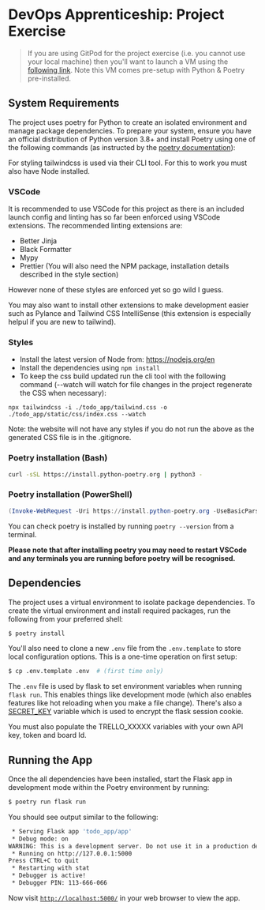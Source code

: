 # DevOps Apprenticeship: Project Exercise

> If you are using GitPod for the project exercise (i.e. you cannot use your local machine) then you'll want to launch a VM using the [following link](https://gitpod.io/#https://github.com/CorndelWithSoftwire/DevOps-Course-Starter). Note this VM comes pre-setup with Python & Poetry pre-installed.

## System Requirements

The project uses poetry for Python to create an isolated environment and manage package dependencies. To prepare your system, ensure you have an official distribution of Python version 3.8+ and install Poetry using one of the following commands (as instructed by the [poetry documentation](https://python-poetry.org/docs/#system-requirements)):

For styling tailwindcss is used via their CLI tool. For this to work you must also have Node installed.

### VSCode

It is recommended to use VSCode for this project as there is an included launch config and linting has so far been enforced using VSCode extensions. The recommended linting extensions are:

- Better Jinja
- Black Formatter
- Mypy
- Prettier (You will also need the NPM package, installation details described in the style section)

However none of these styles are enforced yet so go wild I guess.

You may also want to install other extensions to make development easier such as Pylance and Tailwind CSS IntelliSense (this extension is especially helpul if you are new to tailwind).

### Styles

- Install the latest version of Node from: https://nodejs.org/en
- Install the dependencies using `npm install`
- To keep the css build updated run the cli tool with the following command (--watch will watch for file changes in the project regenerate the CSS when necessary):

```
npx tailwindcss -i ./todo_app/tailwind.css -o ./todo_app/static/css/index.css --watch
```

Note: the website will not have any styles if you do not run the above as the generated CSS file is in the .gitignore.

### Poetry installation (Bash)

```bash
curl -sSL https://install.python-poetry.org | python3 -
```

### Poetry installation (PowerShell)

```powershell
(Invoke-WebRequest -Uri https://install.python-poetry.org -UseBasicParsing).Content | py -
```

You can check poetry is installed by running `poetry --version` from a terminal.

**Please note that after installing poetry you may need to restart VSCode and any terminals you are running before poetry will be recognised.**

## Dependencies

The project uses a virtual environment to isolate package dependencies. To create the virtual environment and install required packages, run the following from your preferred shell:

```bash
$ poetry install
```

You'll also need to clone a new `.env` file from the `.env.template` to store local configuration options. This is a one-time operation on first setup:

```bash
$ cp .env.template .env  # (first time only)
```

The `.env` file is used by flask to set environment variables when running `flask run`. This enables things like development mode (which also enables features like hot reloading when you make a file change). There's also a [SECRET_KEY](https://flask.palletsprojects.com/en/2.3.x/config/#SECRET_KEY) variable which is used to encrypt the flask session cookie.

You must also populate the TRELLO_XXXXX variables with your own API key, token and board Id.

## Running the App

Once the all dependencies have been installed, start the Flask app in development mode within the Poetry environment by running:

```bash
$ poetry run flask run
```

You should see output similar to the following:

```bash
 * Serving Flask app 'todo_app/app'
 * Debug mode: on
WARNING: This is a development server. Do not use it in a production deployment. Use a production WSGI server instead.
 * Running on http://127.0.0.1:5000
Press CTRL+C to quit
 * Restarting with stat
 * Debugger is active!
 * Debugger PIN: 113-666-066
```

Now visit [`http://localhost:5000/`](http://localhost:5000/) in your web browser to view the app.
